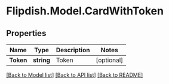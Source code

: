 # Flipdish.Model.CardWithToken
## Properties

Name | Type | Description | Notes
------------ | ------------- | ------------- | -------------
**Token** | **string** | Token | [optional] 

[[Back to Model list]](../README.md#documentation-for-models) [[Back to API list]](../README.md#documentation-for-api-endpoints) [[Back to README]](../README.md)

